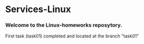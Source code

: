 # Services-Linux

### Welcome to the Linux-homeworks reposytory.

First task (task01) completed and located at the branch "task01"
